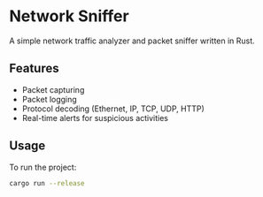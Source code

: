 # Network Sniffer

A simple network traffic analyzer and packet sniffer written in Rust.

## Features
- Packet capturing
- Packet logging
- Protocol decoding (Ethernet, IP, TCP, UDP, HTTP)
- Real-time alerts for suspicious activities

## Usage
To run the project:
```bash
cargo run --release
